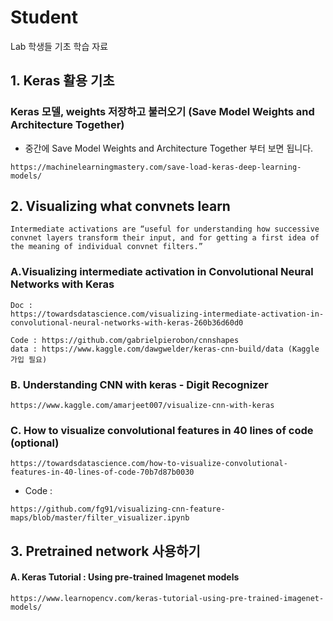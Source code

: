 # Student
Lab 학생들 기초 학습 자료

## 1. Keras 활용 기초
### Keras 모델, weights 저장하고 불러오기 (Save Model Weights and Architecture Together)
* 중간에 Save Model Weights and Architecture Together 부터 보면 됩니다.
```
https://machinelearningmastery.com/save-load-keras-deep-learning-models/
```

## 2. Visualizing what convnets learn
```
Intermediate activations are “useful for understanding how successive convnet layers transform their input, and for getting a first idea of the meaning of individual convnet filters.”
```

### A.Visualizing intermediate activation in Convolutional Neural Networks with Keras
```
Doc :
https://towardsdatascience.com/visualizing-intermediate-activation-in-convolutional-neural-networks-with-keras-260b36d60d0

Code : https://github.com/gabrielpierobon/cnnshapes
data : https://www.kaggle.com/dawgwelder/keras-cnn-build/data (Kaggle 가입 필요)
```

### B. Understanding CNN with keras - Digit Recognizer
```
https://www.kaggle.com/amarjeet007/visualize-cnn-with-keras
```

### C. How to visualize convolutional features in 40 lines of code (optional)
```
https://towardsdatascience.com/how-to-visualize-convolutional-features-in-40-lines-of-code-70b7d87b0030
```

* Code : 
```
https://github.com/fg91/visualizing-cnn-feature-maps/blob/master/filter_visualizer.ipynb
```

## 3. Pretrained network 사용하기
#### A. Keras Tutorial : Using pre-trained Imagenet models
```
https://www.learnopencv.com/keras-tutorial-using-pre-trained-imagenet-models/
```
